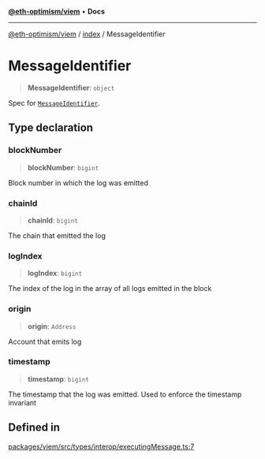 [**@eth-optimism/viem**](../../README.md) • **Docs**

***

[@eth-optimism/viem](../../README.md) / [index](../README.md) / MessageIdentifier

# MessageIdentifier

> **MessageIdentifier**: `object`

Spec for [`MessageIdentifier`](https://github.com/ethereum-optimism/specs/blob/main/specs/interop/messaging.md#message-identifier).

## Type declaration

### blockNumber

> **blockNumber**: `bigint`

Block number in which the log was emitted

### chainId

> **chainId**: `bigint`

The chain that emitted the log

### logIndex

> **logIndex**: `bigint`

The index of the log in the array of all logs emitted in the block

### origin

> **origin**: `Address`

Account that emits log

### timestamp

> **timestamp**: `bigint`

The timestamp that the log was emitted. Used to enforce the timestamp invariant

## Defined in

[packages/viem/src/types/interop/executingMessage.ts:7](https://github.com/ethereum-optimism/ecosystem/blob/ddb96adf4653afc97ea0f64c5d67dd4ec467ac08/packages/viem/src/types/interop/executingMessage.ts#L7)
